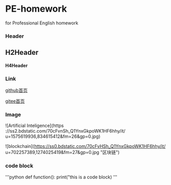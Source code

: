 # PE-homework
for Professional English homework 
###  Header
## H2Header
#### H4Header

###  Link
[github首页](http://github.com)

[gitee首页](http://gitee.com)

### Image
![Artificial Inteligence](https ://ss2.bdstatic.com/70cFvnSh_Q1YnxGkpoWK1HF6hhy/it/
u=1575619936,834615412&fm=26&gp=0.jpg)


![blockchain](https://ss0.bdstatic.com/70cFvHSh_Q1YnxGkpoWK1HF6hhy/it/
u=702257389,1274025419&fm=27&gp=0.jpg "区块链")


###  code block
'''python
def function():
  print("this is a code block)
'''
